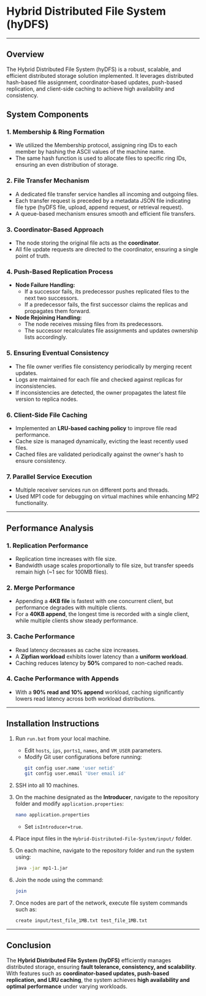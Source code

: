 # Hybrid Distributed File System (hyDFS)

---

## Overview
The Hybrid Distributed File System (hyDFS) is a robust, scalable, and efficient distributed storage solution implemented. It leverages distributed hash-based file assignment, coordinator-based updates, push-based replication, and client-side caching to achieve high availability and consistency.

## System Components

### 1. **Membership & Ring Formation**
- We utilized the Membership protocol, assigning ring IDs to each member by hashing the ASCII values of the machine name.
- The same hash function is used to allocate files to specific ring IDs, ensuring an even distribution of storage.

### 2. **File Transfer Mechanism**
- A dedicated file transfer service handles all incoming and outgoing files.
- Each transfer request is preceded by a metadata JSON file indicating file type (hyDFS file, upload, append request, or retrieval request).
- A queue-based mechanism ensures smooth and efficient file transfers.

### 3. **Coordinator-Based Approach**
- The node storing the original file acts as the **coordinator**.
- All file update requests are directed to the coordinator, ensuring a single point of truth.

### 4. **Push-Based Replication Process**
- **Node Failure Handling:**
  - If a successor fails, its predecessor pushes replicated files to the next two successors.
  - If a predecessor fails, the first successor claims the replicas and propagates them forward.
- **Node Rejoining Handling:**
  - The node receives missing files from its predecessors.
  - The successor recalculates file assignments and updates ownership lists accordingly.

### 5. **Ensuring Eventual Consistency**
- The file owner verifies file consistency periodically by merging recent updates.
- Logs are maintained for each file and checked against replicas for inconsistencies.
- If inconsistencies are detected, the owner propagates the latest file version to replica nodes.

### 6. **Client-Side File Caching**
- Implemented an **LRU-based caching policy** to improve file read performance.
- Cache size is managed dynamically, evicting the least recently used files.
- Cached files are validated periodically against the owner's hash to ensure consistency.

### 7. **Parallel Service Execution**
- Multiple receiver services run on different ports and threads.
- Used MP1 code for debugging on virtual machines while enhancing MP2 functionality.

---

## Performance Analysis

### 1. **Replication Performance**
- Replication time increases with file size.
- Bandwidth usage scales proportionally to file size, but transfer speeds remain high (~1 sec for 100MB files).

### 2. **Merge Performance**
- Appending a **4KB file** is fastest with one concurrent client, but performance degrades with multiple clients.
- For a **40KB append**, the longest time is recorded with a single client, while multiple clients show steady performance.

### 3. **Cache Performance**
- Read latency decreases as cache size increases.
- A **Zipfian workload** exhibits lower latency than a **uniform workload**.
- Caching reduces latency by **50%** compared to non-cached reads.

### 4. **Cache Performance with Appends**
- With a **90% read and 10% append** workload, caching significantly lowers read latency across both workload distributions.

---

## Installation Instructions

1. Run `run.bat` from your local machine.
   - Edit `hosts`, `ips`, `ports1`, `names`, and `VM_USER` parameters.
   - Modify Git user configurations before running:
     ```bash
     git config user.name 'user netid'
     git config user.email 'User email id'
     ```

2. SSH into all 10 machines.

3. On the machine designated as the **Introducer**, navigate to the repository folder and modify `application.properties`:
   ```bash
   nano application.properties
   ```
   - Set `isIntroducer=true`.

4. Place input files in the `Hybrid-Distributed-File-System/input/` folder.

5. On each machine, navigate to the repository folder and run the system using:
   ```bash
   java -jar mp1-1.jar
   ```

6. Join the node using the command:
   ```bash
   join
   ```

7. Once nodes are part of the network, execute file system commands such as:
   ```bash
   create input/test_file_1MB.txt test_file_1MB.txt
   ```

---

## Conclusion
The **Hybrid Distributed File System (hyDFS)** efficiently manages distributed storage, ensuring **fault tolerance, consistency, and scalability**. With features such as **coordinator-based updates, push-based replication, and LRU caching**, the system achieves **high availability and optimal performance** under varying workloads.

